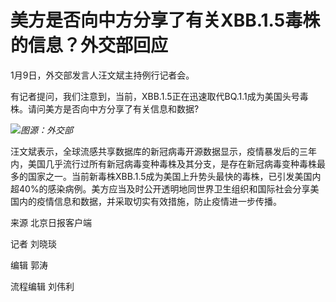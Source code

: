 # 美方是否向中方分享了有关XBB.1.5毒株的信息？外交部回应

1月9日，外交部发言人汪文斌主持例行记者会。

有记者提问，我们注意到，当前，XBB.1.5正在迅速取代BQ.1.1成为美国头号毒株。请问美方是否向中方分享了有关信息和数据?

![](https://inews.gtimg.com/newsapp_bt/0/15601767631/1000)_图源：外交部_

汪文斌表示，全球流感共享数据库的新冠病毒开源数据显示，疫情暴发后的三年内，美国几乎流行过所有新冠病毒变种毒株及其分支，是存在新冠病毒变种毒株最多的国家之一。当前新毒株XBB.1.5成为美国上升势头最快的毒株，已引发美国内超40%的感染病例。美方应当及时公开透明地同世界卫生组织和国际社会分享美国内的疫情信息和数据，并采取切实有效措施，防止疫情进一步传播。

来源 北京日报客户端

记者 刘晓琰

编辑 郭涛

流程编辑 刘伟利


